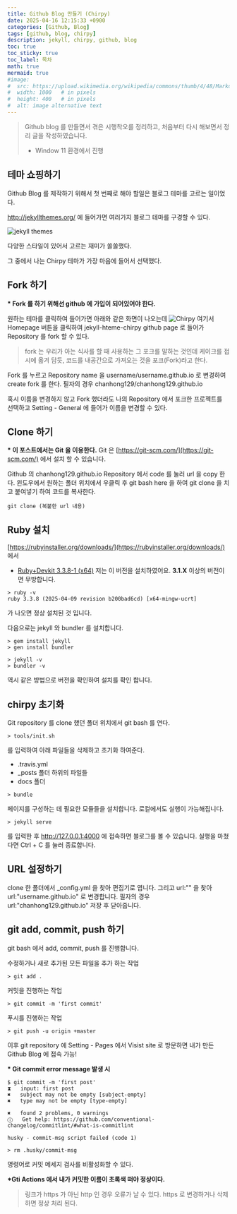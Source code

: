 ```yaml
---
title: Github Blog 만들기 (Chirpy)
date: 2025-04-16 12:15:33 +0900
categories: [Github, Blog]
tags: [github, blog, chirpy]
description: jekyll, chirpy, github, blog
toc: true
toc_sticky: true
toc_label: 목차
math: true
mermaid: true
#image:
#  src: https://upload.wikimedia.org/wikipedia/commons/thumb/4/48/Markdown-mark.svg/1200px-Markdown-mark.svg.png
#  width: 1000   # in pixels
#  height: 400   # in pixels
#  alt: image alternative text
---
```


> Github blog 를 만들면서 겪은 시행착오를 정리하고, 처음부터 다시 해보면서 정리 글을 작성하였습니다.
> - Window 11 환경에서 진행

## 테마 쇼핑하기
Github Blog 를 제작하기 위해서 첫 번째로 해야 할일은 블로그 테마를 고르는 일이었다. 

http://jekyllthemes.org/ 에 들어가면 여러가지 블로그 테마를 구경할 수 있다. 

![jekyll themes](https://i.ibb.co/jvmZYYgH/image.png)

다양한 스타일이 있어서 고르는 재미가 쏠쏠했다.

그 중에서 나는 Chirpy 테마가 가장 마음에 들어서 선택했다.

## Fork 하기
**\* Fork 를 하기 위해선 github 에 가입이 되어있어야 한다.**

원하는 테마를 클릭하여 들어가면 아래와 같은 화면이 나오는데
![Chirpy](https://i.ibb.co/8HdqddK/image.png)
여기서 Homepage 버튼을 클릭하여 jekyll-hteme-chirpy github page 로 들어가 Repository 를 fork 할 수 있다.

> fork 는 우리가 아는 식사를 할 때 사용하는 그 포크를 말하는 것인데
> 케이크를 접시에 옮겨 담듯, 코드를 내공간으로 가져오는 것을 포크(Fork)라고 한다.

Fork 를 누르고 Repository name 을 username/username.github.io 로 변경하여 create fork 를 한다.
필자의 경우 chanhong129/chanhong129.github.io

혹시 이름을 변경하지 않고 Fork 했더라도 나의 Repository 에서 포크한 프로젝트를 선택하고 Setting - General 에 들어가 이름을 변경할 수 있다.

## Clone 하기
**\* 이 포스트에서는 Git 을 이용한다.**
Git 은 [https://git-scm.com/](https://git-scm.com/) 에서 설치 할 수 있습니다.

Github 의 chanhong129.github.io Repository 에서 code 를 눌러 url 을 copy 한다.
윈도우에서 원하는 폴더 위치에서 우클릭 후 git bash here 을 하여
git clone 을 치고 붙여넣기 하여 코드를 복사한다.
```git
git clone (복붙한 url 내용)
```

## Ruby 설치
[https://rubyinstaller.org/downloads/](https://rubyinstaller.org/downloads/) 에서
-   [Ruby+Devkit 3.3.8-1 (x64)](https://github.com/oneclick/rubyinstaller2/releases/download/RubyInstaller-3.3.8-1/rubyinstaller-devkit-3.3.8-1-x64.exe)
저는 이 버전을 설치하였어요.
**3.1.X** 이상의 버전이면 무방합니다.

```shell
> ruby -v
ruby 3.3.8 (2025-04-09 revision b200bad6cd) [x64-mingw-ucrt]
```
가 나오면 정상 설치된 것 입니다.

다음으로는 jekyll 와 bundler 를 설치합니다.
```shell
> gem install jekyll
> gen install bundler
```
```shell
> jekyll -v
> bundler -v
```
역시 같은 방법으로 버전을 확인하여 설치를 확인 합니다.

## chirpy 초기화
Git repository 를 clone 했던 폴더 위치에서 git bash 를 연다.
```shell
> tools/init.sh
```
를 입력하여 아래 파일들을 삭제하고 초기화 하여준다.
- .travis.yml
- _posts 폴더 하위의 파일들
- docs 폴더

```shell
> bundle
```
페이지를 구성하는 데 필요한 모듈들을 설치합니다.
로컬에서도 실행이 가능해집니다.
```shell
> jekyll serve
```
를 입력한 후 http://127.0.0.1:4000 에 접속하면 블로그를 볼 수 있습니다.
실행을 마쳤다면 Ctrl +  C 를 눌러 종료합니다.

## URL 설정하기
clone 한 폴더에서 _config.yml 을 찾아 편집기로 엽니다.
그리고 url:"" 을 찾아
url:"username.github.io" 로 변경합니다.
필자의 경우 url:"chanhong129.github.io"
저장 후 닫아줍니다.

## git add, commit, push 하기
git bash 에서 add, commit, push 를 진행합니다.

수정하거나 새로 추가된 모든 파일을 추가 하는 작업
```shell
> git add .
```

커밋을 진행하는 작업
```shell
> git commit -m 'first commit'
```

푸시를 진행하는 작업
```shell
> git push -u origin +master
```

이후 git repository 에 Setting - Pages 에서 Visist site 로 방문하면 내가 만든 Github Blog 에 접속 가능!

**\* Git commit error message 발생 시**
```
$ git commit -m 'first post'
⧗   input: first post
✖   subject may not be empty [subject-empty]
✖   type may not be empty [type-empty]

✖   found 2 problems, 0 warnings
ⓘ   Get help: https://github.com/conventional-changelog/commitlint/#what-is-commitlint

husky - commit-msg script failed (code 1)
```

```shell
> rm .husky/commit-msg
```

명령어로 커밋 메세지 검사를 비활성화할 수 있다.

**\*Gti Actions 에서 내가 커밋한 이름이 초록색 떠야 정상이다.**
 > 링크가 https 가 아닌 http 인 경우 오류가 날 수 있다.
 > https 로 변경하거나 삭제하면 정상 처리 된다.